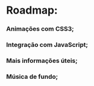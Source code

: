 # Roadmap:

### Animações com CSS3;
### Integração com JavaScript;
### Mais informações úteis;
### Música de fundo;
